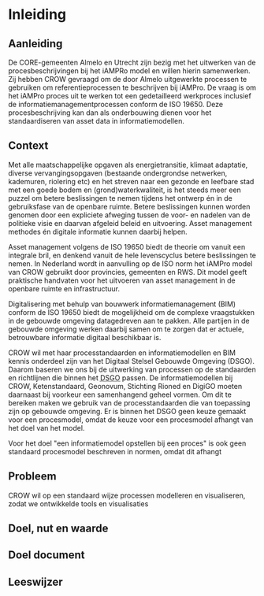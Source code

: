 # Inleiding


## Aanleiding

De CORE-gemeenten Almelo en Utrecht zijn bezig met het uitwerken van de procesbeschrijvingen bij het iAMPRo model en willen hierin samenwerken. Zij hebben CROW gevraagd om de door Almelo uitgewerkte processen te gebruiken om referentieprocessen te beschrijven bij iAMPro. De vraag is om het iAMPro proces uit te werken tot een gedetailleerd werkproces inclusief de informatiemanagementprocessen conform de ISO 19650. Deze procesbeschrijving kan dan als onderbouwing dienen voor het standaardiseren van asset data in informatiemodellen.

## Context
Met alle maatschappelijke opgaven als energietransitie, klimaat adaptatie, diverse vervangingsopgaven (bestaande ondergrondse netwerken, kademuren, riolering etc) en het streven naar een gezonde en leefbare stad met een goede bodem en (grond)waterkwaliteit, is het steeds meer een puzzel om betere beslissingen te nemen tijdens het ontwerp én in de gebruiksfase van de openbare ruimte. Betere beslissingen kunnen worden genomen door een expliciete afweging tussen de voor- en nadelen van de politieke visie en daarvan afgeleid beleid en uitvoering. Asset management methodes én digitale informatie kunnen daarbij helpen. 

Asset management volgens de ISO 19650 biedt de theorie om vanuit een integrale bril, en denkend vanuit de hele levenscyclus betere beslissingen te nemen. In Nederland wordt in aanvulling op de ISO norm het iAMPro model van CROW gebruikt door provincies, gemeenten en RWS. Dit model geeft praktische handvaten voor het uitvoeren van asset management in de openbare ruimte en infrastructuur.

Digitalisering met behulp van bouwwerk informatiemanagement (BIM) conform de ISO 19650 biedt de mogelijkheid om de complexe vraagstukken in de gebouwde omgeving datagedreven aan te pakken. Alle partijen in de gebouwde omgeving werken daarbij samen om te zorgen dat er actuele, betrouwbare informatie digitaal beschikbaar is. 



CROW wil met haar processtandaarden en informatiemodellen en BIM kennis onderdeel zijn van het Digitaal Stelsel Gebouwde Omgeving (DSGO). Daarom baseren we ons bij de uitwerking van processen op de standaarden en richtlijnen die binnen het <abbr title="Digitaal Stelsel Gebouwde Omgeving">DSGO</abbr> passen. De informatiemodellen bij CROW, Ketenstandaard, Geonovum, Stichting Rioned en DigiGO moeten daarnaast bij voorkeur een samenhangend geheel vormen. Om dit te bereiken maken we gebruik van de processtandaarden die van toepassing zijn op gebouwde omgeving. Er is binnen het DSGO geen keuze gemaakt voor een procesmodel, omdat de keuze voor een procesmodel afhangt van het doel van het model. 


Voor het doel "een informatiemodel opstellen bij een proces" is ook geen standaard procesmodel beschreven in normen, omdat dit afhangt 


## Probleem
CROW wil op een standaard wijze processen modelleren en visualiseren, zodat we ontwikkelde tools en visualisaties 


##	Doel, nut en waarde


## Doel document



## Leeswijzer


